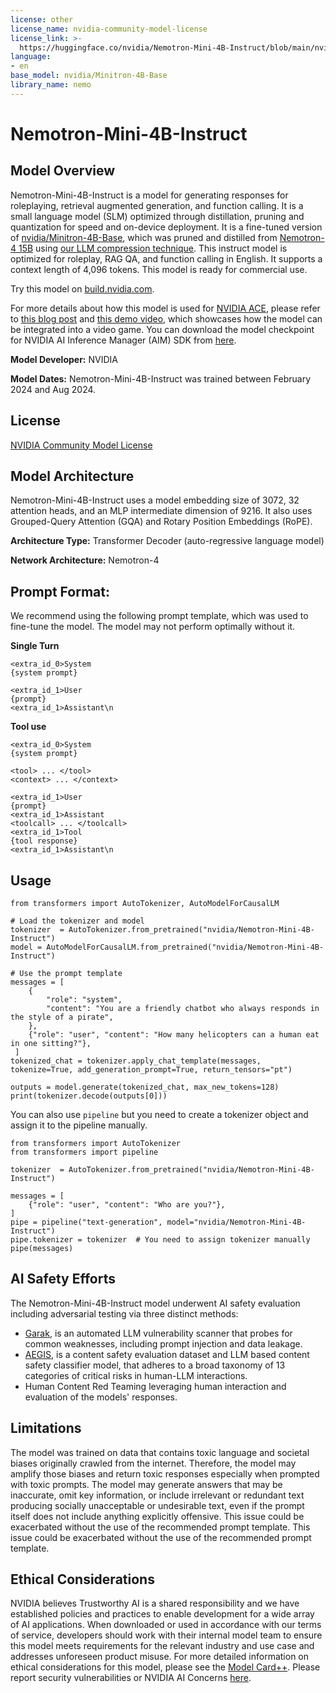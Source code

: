 ```yaml
---
license: other
license_name: nvidia-community-model-license
license_link: >-
  https://huggingface.co/nvidia/Nemotron-Mini-4B-Instruct/blob/main/nvidia-community-model-license-aug2024.pdf
language:
- en
base_model: nvidia/Minitron-4B-Base
library_name: nemo
---
```

# Nemotron-Mini-4B-Instruct

## Model Overview

Nemotron-Mini-4B-Instruct is a model for generating responses for roleplaying, retrieval augmented generation, and function calling.  It is a small language model (SLM) optimized through distillation, pruning and quantization for speed and on-device deployment. It is a fine-tuned version of [nvidia/Minitron-4B-Base](https://huggingface.co/nvidia/Minitron-4B-Base), which was pruned and distilled from [Nemotron-4 15B](https://arxiv.org/abs/2402.16819) using [our LLM compression technique](https://arxiv.org/abs/2407.14679). This instruct model is optimized for roleplay, RAG QA, and function calling in English. It supports a context length of 4,096 tokens. This model is ready for commercial use.

Try this model on [build.nvidia.com](https://build.nvidia.com/nvidia/nemotron-mini-4b-instruct).

For more details about how this model is used for [NVIDIA ACE](https://developer.nvidia.com/ace), please refer to [this blog post](https://developer.nvidia.com/blog/deploy-the-first-on-device-small-language-model-for-improved-game-character-roleplay/) and [this demo video](https://www.youtube.com/watch?v=d5z7oIXhVqg), which showcases how the model can be integrated into a video game. You can download the model checkpoint for NVIDIA AI Inference Manager (AIM) SDK from [here](https://catalog.ngc.nvidia.com/orgs/nvidia/teams/ucs-ms/resources/nemotron-mini-4b-instruct).

**Model Developer:** NVIDIA 

**Model Dates:** Nemotron-Mini-4B-Instruct was trained between February 2024 and Aug 2024.

## License

[NVIDIA Community Model License](https://huggingface.co/nvidia/Nemotron-Mini-4B-Instruct/blob/main/nvidia-community-model-license-aug2024.pdf)

## Model Architecture

Nemotron-Mini-4B-Instruct uses a model embedding size of 3072, 32 attention heads, and an MLP intermediate dimension of 9216. It also uses Grouped-Query Attention (GQA) and Rotary Position Embeddings (RoPE). 

**Architecture Type:** Transformer Decoder (auto-regressive language model) 

**Network Architecture:** Nemotron-4 


## Prompt Format:

We recommend using the following prompt template, which was used to fine-tune the model. The model may not perform optimally without it.

**Single Turn**

```
<extra_id_0>System
{system prompt}

<extra_id_1>User
{prompt}
<extra_id_1>Assistant\n
```

**Tool use**

```
<extra_id_0>System
{system prompt}

<tool> ... </tool>
<context> ... </context>

<extra_id_1>User
{prompt}
<extra_id_1>Assistant
<toolcall> ... </toolcall>
<extra_id_1>Tool
{tool response}
<extra_id_1>Assistant\n
```


## Usage

```
from transformers import AutoTokenizer, AutoModelForCausalLM

# Load the tokenizer and model
tokenizer  = AutoTokenizer.from_pretrained("nvidia/Nemotron-Mini-4B-Instruct")
model = AutoModelForCausalLM.from_pretrained("nvidia/Nemotron-Mini-4B-Instruct")

# Use the prompt template
messages = [
    {
        "role": "system",
        "content": "You are a friendly chatbot who always responds in the style of a pirate",
    },
    {"role": "user", "content": "How many helicopters can a human eat in one sitting?"},
 ]
tokenized_chat = tokenizer.apply_chat_template(messages, tokenize=True, add_generation_prompt=True, return_tensors="pt")

outputs = model.generate(tokenized_chat, max_new_tokens=128) 
print(tokenizer.decode(outputs[0]))
```

You can also use `pipeline` but you need to create a tokenizer object and assign it to the pipeline manually.

```
from transformers import AutoTokenizer
from transformers import pipeline

tokenizer  = AutoTokenizer.from_pretrained("nvidia/Nemotron-Mini-4B-Instruct")

messages = [
    {"role": "user", "content": "Who are you?"},
]
pipe = pipeline("text-generation", model="nvidia/Nemotron-Mini-4B-Instruct")
pipe.tokenizer = tokenizer  # You need to assign tokenizer manually
pipe(messages)
```

## AI Safety Efforts

The Nemotron-Mini-4B-Instruct model underwent AI safety evaluation including adversarial testing via three distinct methods: 
- [Garak](https://github.com/leondz/garak), is an automated LLM vulnerability scanner that probes for common weaknesses, including prompt injection and data leakage. 
- [AEGIS](https://huggingface.co/datasets/nvidia/Aegis-AI-Content-Safety-Dataset-1.0), is a content safety evaluation dataset and LLM based content safety classifier model, that adheres to a broad taxonomy of 13 categories of critical risks in human-LLM interactions.
- Human Content Red Teaming leveraging human interaction and evaluation of the models' responses.


## Limitations

The model was trained on data that contains toxic language and societal biases originally crawled from the internet. Therefore, the model may amplify those biases and return toxic responses especially when prompted with toxic prompts. The model may generate answers that may be inaccurate, omit key information, or include irrelevant or redundant text producing socially unacceptable or undesirable text, even if the prompt itself does not include anything explicitly offensive. This issue could be exacerbated without the use of the recommended prompt template. This issue could be exacerbated without the use of the recommended prompt template.


## Ethical Considerations

NVIDIA believes Trustworthy AI is a shared responsibility and we have established policies and practices to enable development for a wide array of AI applications.  When downloaded or used in accordance with our terms of service, developers should work with their internal model team to ensure this model meets requirements for the relevant industry and use case and addresses unforeseen product misuse.  For more detailed information on ethical considerations for this model, please see the [Model Card++](https://build.nvidia.com/nvidia/nemotron-mini-4b-instruct/modelcard). Please report security vulnerabilities or NVIDIA AI Concerns [here](https://www.nvidia.com/en-us/support/submit-security-vulnerability/).